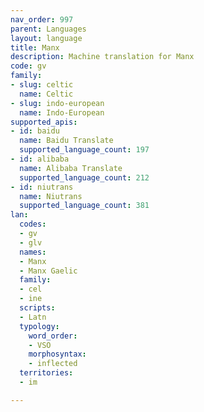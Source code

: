 ```yaml
---
nav_order: 997
parent: Languages
layout: language
title: Manx
description: Machine translation for Manx
code: gv
family:
- slug: celtic
  name: Celtic
- slug: indo-european
  name: Indo-European
supported_apis:
- id: baidu
  name: Baidu Translate
  supported_language_count: 197
- id: alibaba
  name: Alibaba Translate
  supported_language_count: 212
- id: niutrans
  name: Niutrans
  supported_language_count: 381
lan:
  codes:
  - gv
  - glv
  names:
  - Manx
  - Manx Gaelic
  family:
  - cel
  - ine
  scripts:
  - Latn
  typology:
    word_order:
    - VSO
    morphosyntax:
    - inflected
  territories:
  - im

---
```


